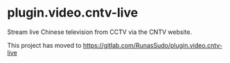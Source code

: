 plugin.video.cntv-live
======================

Stream live Chinese television from CCTV via the CNTV website.

This project has moved to https://gitlab.com/RunasSudo/plugin.video.cntv-live

